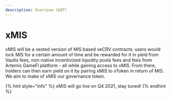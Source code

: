 ```yaml
---
description: Overview (WIP)
---
```


# xMIS

xMIS will be a vested version of MIS based veCRV contracts: users would lock MIS for a certain amount of time and be rewarded for it in yield from Vaults fees, non-native incentivized liquidity pools fees and fees from Artemis GameFi platform - all while gaining access to xMIS. From there, holders can then earn yield on it by pairing xMIS to xToken in return of MIS. We aim to make of xMIS our governance token.

{% hint style="info" %}
xMIS will go live on Q4 2021, stay tuned!
{% endhint %}
